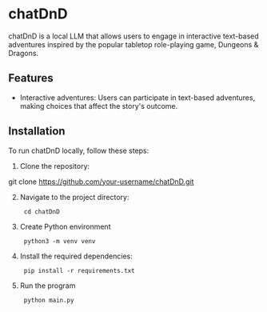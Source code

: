 # chatDnD

chatDnD is a local LLM that allows users to engage in interactive text-based adventures inspired by the popular tabletop role-playing game, Dungeons & Dragons.

## Features

- Interactive adventures: Users can participate in text-based adventures, making choices that affect the story's outcome.

## Installation

To run chatDnD locally, follow these steps:

1. Clone the repository:

git clone https://github.com/your-username/chatDnD.git

2. Navigate to the project directory:

        cd chatDnD

3. Create Python environment
   
        python3 -m venv venv

4. Install the required dependencies:

        pip install -r requirements.txt

5. Run the program

        python main.py